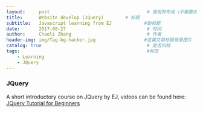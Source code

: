 ```yaml
---
layout:     post                                    # 使用的布局（不需要改）
title:      Website develop (JQuery)        # 标题
subtitle:   Javascript learning from EJ            #副标题
date:       2017-08-27                              # 时间
author:     Chaoli Zhang                            # 作者
header-img: img/Tag-bg-hacker.jpg                  #这篇文章标题背景图片
catalog: true                                       # 是否归档
tags:                                               #标签
    - Learning
    - JQuery
---
```



### JQuery
A short introductory course on JQuery by EJ, videos can be found here: [JQuery Tutorial for Beginners](https://www.youtube.com/playlist?list=PLr6-GrHUlVf_RNxQQkQnEwUiHELmB0fW1)

